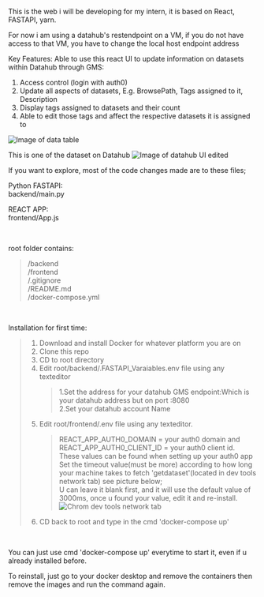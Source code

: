This is the web i will be developing for my intern, it is based on React, FASTAPI, yarn.

For now i am using a datahub's restendpoint on a VM, if you do not have access to that VM, you have to change the local host endpoint address

Key Features:
Able to use this react UI to update information on datasets within Datahub through GMS:

1. Access control (login with auth0)
2. Update all aspects of datasets, E.g. BrowsePath, Tags assigned to it, Description
3. Display tags assigned to datasets and their count
4. Able to edit those tags and affect the respective datasets it is assigned to
   <br>

![Image of data table](https://user-images.githubusercontent.com/60865228/140048407-c2bc2bae-21c6-4d7f-b278-44877060697f.gif)

This is one of the dataset on Datahub
![Image of datahub UI edited](https://user-images.githubusercontent.com/60865228/134659624-33da907e-3782-49bf-8f6c-c892558c33b8.png)

If you want to explore, most of the code changes made are to these files;

Python FASTAPI:\
backend/main.py

REACT APP:\
frontend/App.js

<br>

root folder contains:

> /backend\
> /frontend\
> /.gitignore\
> /README.md\
> /docker-compose.yml

<br>

Installation for first time:

> 1.  Download and install Docker for whatever platform you are on
> 2.  Clone this repo
> 3.  CD to root directory
> 4.  Edit root/backend/.FASTAPI_Varaiables.env file using any texteditor
>     > 1.Set the address for your datahub GMS endpoint:Which is your datahub address but on port :8080 <br>
>     > 2.Set your datahub account Name
> 5.  Edit root/frontend/.env file using any texteditor.
>     > REACT_APP_AUTH0_DOMAIN = your auth0 domain and REACT_APP_AUTH0_CLIENT_ID = your auth0 client id. These values can be found when setting up your auth0 app
>     > Set the timeout value(must be more) according to how long your machine takes to fetch 'getdataset'(located in dev tools network tab) see picture below; <br>
>     > U can leave it blank first, and it will use the default value of 3000ms, once u found your value, edit it and re-install.
>     > ![Chrom dev tools network tab](https://user-images.githubusercontent.com/60865228/134888557-ee86ba13-5178-4cfd-bd2b-b6a36b895cc3.png)
> 6.  CD back to root and type in the cmd 'docker-compose up'

<br>

You can just use cmd 'docker-compose up' everytime to start it, even if u already installed before.

To reinstall, just go to your docker desktop and remove the containers then remove the images and run the command again.
